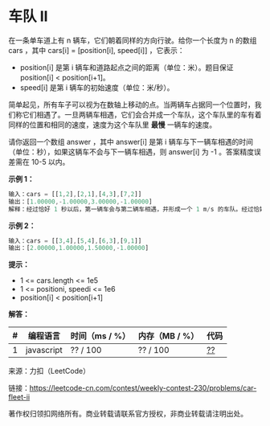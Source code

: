 # 车队 II

在一条单车道上有 n 辆车，它们朝着同样的方向行驶。给你一个长度为 n 的数组 cars ，其中 cars[i] = [position[i], speed[i]] ，它表示：

- position[i] 是第 i 辆车和道路起点之间的距离（单位：米）。题目保证 position[i] < position[i+1]。
- speed[i] 是第 i 辆车的初始速度（单位：米/秒）。

简单起见，所有车子可以视为在数轴上移动的点。当两辆车占据同一个位置时，我们称它们相遇了。一旦两辆车相遇，它们会合并成一个车队，这个车队里的车有着同样的位置和相同的速度，速度为这个车队里 **最慢** 一辆车的速度。

请你返回一个数组 answer ，其中 answer[i] 是第 i 辆车与下一辆车相遇的时间（单位：秒），如果这辆车不会与下一辆车相遇，则 answer[i] 为 -1 。答案精度误差需在 10-5 以内。

**示例 1：**

``` javascript
输入：cars = [[1,2],[2,1],[4,3],[7,2]]
输出：[1.00000,-1.00000,3.00000,-1.00000]
解释：经过恰好 1 秒以后，第一辆车会与第二辆车相遇，并形成一个 1 m/s 的车队。经过恰好 3 秒以后，第三辆车会与第四辆车相遇，并形成一个 2 m/s 的车队。
```

**示例 2：**

``` javascript
输入：cars = [[3,4],[5,4],[6,3],[9,1]]
输出：[2.00000,1.00000,1.50000,-1.00000]
```

**提示：**

- 1 <= cars.length <= 1e5
- 1 <= positioni, speedi <= 1e6
- position[i] < position[i+1]

**解答：**

**#**|**编程语言**|**时间（ms / %）**|**内存（MB / %）**|**代码**
--|--|--|--|--
1|javascript|?? / 100|?? / 100|[??](./javascript/ac_v1.js)

来源：力扣（LeetCode）

链接：https://leetcode-cn.com/contest/weekly-contest-230/problems/car-fleet-ii

著作权归领扣网络所有。商业转载请联系官方授权，非商业转载请注明出处。
